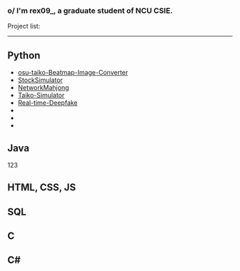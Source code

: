 ### o/ I'm rex09_, a graduate student of NCU CSIE.  
Project list:

---
Python  
---
- [osu-taiko-Beatmap-Image-Converter](https://github.com/rex0988476/osu-taiko-Beatmap-Image-Converter "Parse .osu file to beatmap image.")  
- [StockSimulator](https://github.com/rex0988476/StockSimulator "Simulate stock market.")
- [NetworkMahjong](https://github.com/rex0988476/NetworkMahjong "Japanese Mahjong.")
- [Taiko-Simulator](https://github.com/rex0988476/Taiko-Simulator "Taiko training.")
- [Real-time-Deepfake]( "")
- []( "")
- []( "")
- []( "")

Java
---
123

HTML, CSS, JS  
---


SQL  
---


C  
---


C#  
---


<!---
rex0988476/rex0988476 is a ✨ special ✨ repository because its `README.md` (this file) appears on your GitHub profile.
You can click the Preview link to take a look at your changes.
--->
